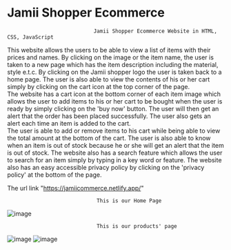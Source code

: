 # Jamii Shopper Ecommerce
                                Jamii Shopper Ecommerce Website in HTML, CSS, JavaScript

This website allows the users to be able to view a list of items with their prices and names. By clicking on the image or the item name, the user is taken to a new page which has the item description including the material, style e.t.c. By clicking on the Jamii shopper logo the user is taken back to a home page.
The user is also able to view the contents of his or her cart simply by clicking on the cart icon at the top corner of the page.<br>
The website has a cart icon at the bottom corner of each item image which allows the user to add items to his or her cart to be bought when the user is ready by simply clicking on the 'buy now' button. The user will then get an alert that the order has been placed successfully. The user also gets an alert each time an item is added to the cart. <br>
The user is able to add or remove items to his cart while being able to view the total amount at the bottom of the cart. 
The user is also able to know when an item is out of stock because he or she will get an alert that the item is out of stock.
The website also has a search feature which allows the user to search for an item simply by typing in a key word or feature. The website also has an easy accessible privacy policy by clicking on the 'privacy policy' at the bottom of the page.

The url link "https://jamiicommerce.netlify.app/" 

                                 This is our Home Page

![image](https://user-images.githubusercontent.com/124022273/233371994-64646e07-65a7-425e-b924-777cb77252d0.png)


                                 This is our products' page

![image](https://user-images.githubusercontent.com/124022273/233368271-36eea94b-cea0-4b9e-a9d3-5a703d6dd325.png)
![image](https://user-images.githubusercontent.com/124022273/233368531-1a5467aa-7625-494a-a691-eee0e9935c5b.png)

